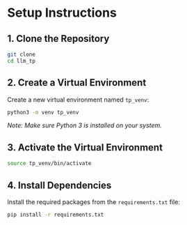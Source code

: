 # Setup Instructions

## 1. Clone the Repository
```bash
git clone 
cd llm_tp
```

## 2. Create a Virtual Environment
Create a new virtual environment named `tp_venv`:
```bash
python3 -m venv tp_venv
```
*Note: Make sure Python 3 is installed on your system.*

## 3. Activate the Virtual Environment
  ```bash
  source tp_venv/bin/activate
  ```

## 4. Install Dependencies
Install the required packages from the `requirements.txt` file:
```bash
pip install -r requirements.txt
```

